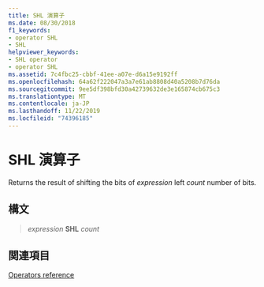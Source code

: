 ```yaml
---
title: SHL 演算子
ms.date: 08/30/2018
f1_keywords:
- operator SHL
- SHL
helpviewer_keywords:
- SHL operator
- operator SHL
ms.assetid: 7c4fbc25-cbbf-41ee-a07e-d6a15e9192ff
ms.openlocfilehash: 64a62f222047a3a7e61ab8808d40a5208b7d76da
ms.sourcegitcommit: 9ee5df398bfd30a42739632de3e165874cb675c3
ms.translationtype: MT
ms.contentlocale: ja-JP
ms.lasthandoff: 11/22/2019
ms.locfileid: "74396185"
---
```

# <a name="operator-shl"></a>SHL 演算子

Returns the result of shifting the bits of *expression* left *count* number of bits.

## <a name="syntax"></a>構文

> *expression* **SHL** *count*

## <a name="see-also"></a>関連項目

[Operators reference](operators-reference.md)
